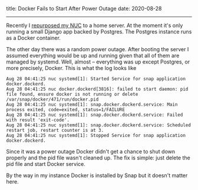 title: Docker Fails to Start After Power Outage
date: 2020-08-28

---

Recently I [repurposed my NUC](/posts/win10-ubuntu-server/) to a home server. At the moment it's only running a small Django app backed by Postgres. The Postgres instance runs as a Docker container.

The other day there was a random power outage. After booting the server I assumed everything would be up and running given that all of them are managed by systemd. Well, almost – everything was up except Postgres, or more precisely, Docker. This is what the log looks like

    Aug 28 04:41:25 nuc systemd[1]: Started Service for snap application docker.dockerd.
    Aug 28 04:41:25 nuc docker.dockerd[3816]: failed to start daemon: pid file found, ensure docker is not running or delete /var/snap/docker/471/run/docker.pid
    Aug 28 04:41:25 nuc systemd[1]: snap.docker.dockerd.service: Main process exited, code=exited, status=1/FAILURE
    Aug 28 04:41:25 nuc systemd[1]: snap.docker.dockerd.service: Failed with result 'exit-code'.
    Aug 28 04:41:25 nuc systemd[1]: snap.docker.dockerd.service: Scheduled restart job, restart counter is at 3.
    Aug 28 04:41:25 nuc systemd[1]: Stopped Service for snap application docker.dockerd.

Since it was a power outage Docker didn't get a chance to shut down properly and the pid file wasn't cleaned up. The fix is simple: just delete the pid file and start Docker service.

By the way in my instance Docker is installed by Snap but it doesn't matter here.
